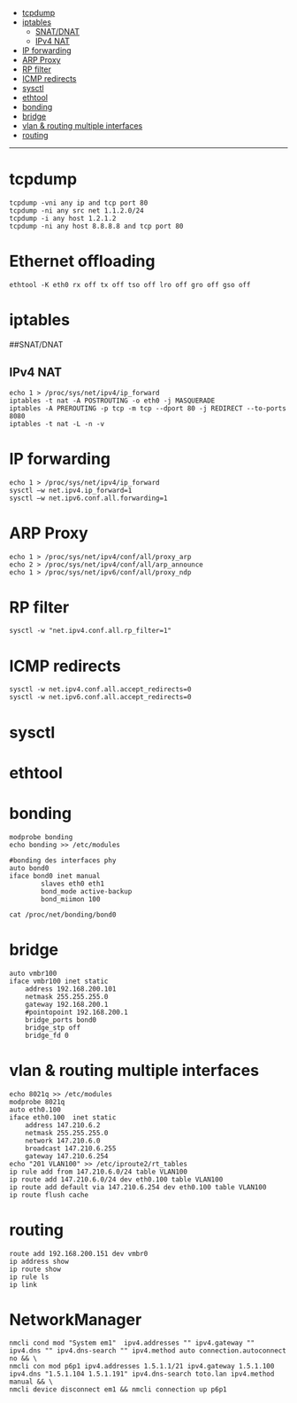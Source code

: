 <!-- TOC depth:6 withLinks:1 updateOnSave:1 -->

- [tcpdump](#tcpdump)
- [iptables](#iptables)
  - [SNAT/DNAT](#snatdnat)
  - [IPv4 NAT](#ipv4-nat)
- [IP forwarding](#ip-forwarding)
- [ARP Proxy](#arp-proxy)
- [RP filter](#rp-filter)
- [ICMP redirects](#icmp-redirects)
- [sysctl](#sysctl)
- [ethtool](#ethtool)
- [bonding](#bonding)
- [bridge](#bridge)
- [vlan & routing multiple interfaces](#vlan-routing-multiple-interfaces)
- [routing](#routing)

<!-- /TOC -->
****************************************

# tcpdump
    tcpdump -vni any ip and tcp port 80
    tcpdump -ni any src net 1.1.2.0/24
    tcpdump -i any host 1.2.1.2
    tcpdump -ni any host 8.8.8.8 and tcp port 80

# Ethernet offloading
    ethtool -K eth0 rx off tx off tso off lro off gro off gso off

# iptables
##SNAT/DNAT

## IPv4 NAT
    echo 1 > /proc/sys/net/ipv4/ip_forward
    iptables -t nat -A POSTROUTING -o eth0 -j MASQUERADE
    iptables -A PREROUTING -p tcp -m tcp --dport 80 -j REDIRECT --to-ports 8080
    iptables -t nat -L -n -v

# IP forwarding
    echo 1 > /proc/sys/net/ipv4/ip_forward
    sysctl –w net.ipv4.ip_forward=1
    sysctl –w net.ipv6.conf.all.forwarding=1

# ARP Proxy
    echo 1 > /proc/sys/net/ipv4/conf/all/proxy_arp
    echo 2 > /proc/sys/net/ipv4/conf/all/arp_announce
    echo 1 > /proc/sys/net/ipv6/conf/all/proxy_ndp

# RP filter
    sysctl -w "net.ipv4.conf.all.rp_filter=1"

[Cisco Press Reverse Path Filtering]:(http://www.ciscopress.com/articles/article.asp?p=1725270)

# ICMP redirects
    sysctl -w net.ipv4.conf.all.accept_redirects=0
    sysctl -w net.ipv6.conf.all.accept_redirects=0

[Cisco Press ICMP redirects]:(http://www.cisco.com/c/en/us/support/docs/ip/routing-information-protocol-rip/13714-43.html)

# sysctl

# ethtool

# bonding
    modprobe bonding
    echo bonding >> /etc/modules

    #bonding des interfaces phy
    auto bond0
    iface bond0 inet manual
            slaves eth0 eth1
            bond_mode active-backup
            bond_miimon 100

    cat /proc/net/bonding/bond0

# bridge
    auto vmbr100
    iface vmbr100 inet static
        address 192.168.200.101
        netmask 255.255.255.0
        gateway 192.168.200.1
        #pointopoint 192.168.200.1
        bridge_ports bond0
        bridge_stp off
        bridge_fd 0

# vlan & routing multiple interfaces
    echo 8021q >> /etc/modules
    modprobe 8021q
    auto eth0.100
    iface eth0.100  inet static
        address 147.210.6.2
        netmask 255.255.255.0
        network 147.210.6.0
        broadcast 147.210.6.255
        gateway 147.210.6.254
    echo "201 VLAN100" >> /etc/iproute2/rt_tables
    ip rule add from 147.210.6.0/24 table VLAN100
    ip route add 147.210.6.0/24 dev eth0.100 table VLAN100
    ip route add default via 147.210.6.254 dev eth0.100 table VLAN100
    ip route flush cache

[See more]:(http://lartc.org/howto/)

# routing
    route add 192.168.200.151 dev vmbr0
    ip address show
    ip route show
    ip rule ls
    ip link

# NetworkManager
    nmcli cond mod "System em1"  ipv4.addresses "" ipv4.gateway "" ipv4.dns "" ipv4.dns-search "" ipv4.method auto connection.autoconnect no && \
    nmcli con mod p6p1 ipv4.addresses 1.5.1.1/21 ipv4.gateway 1.5.1.100 ipv4.dns "1.5.1.104 1.5.1.191" ipv4.dns-search toto.lan ipv4.method manual && \
    nmcli device disconnect em1 && nmcli connection up p6p1
